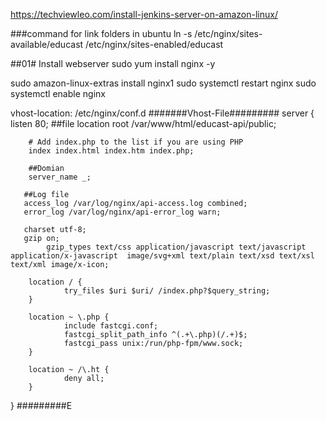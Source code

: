 

https://techviewleo.com/install-jenkins-server-on-amazon-linux/

<!-- http://18.219.167.226:8080/
1qaz@WSX3edc -->

<!-- git@bitbucket.org:hinodelabo/costories_api.git -->
<!-- mysql password ?,NiE(?Pg9q&

bit bucket password 4SM2eKURCRShZYN9PuL9 -->



###command for link folders in ubuntu
ln -s /etc/nginx/sites-available/educast /etc/nginx/sites-enabled/educast


##01# Install webserver
sudo yum install nginx -y

sudo amazon-linux-extras install nginx1
sudo systemctl restart nginx
sudo systemctl enable nginx


vhost-location: /etc/nginx/conf.d
#######Vhost-File#########
server {
        listen 80;
        ##file location 
        root /var/www/html/educast-api/public;

        # Add index.php to the list if you are using PHP
        index index.html index.htm index.php;
         
        ##Domian
        server_name _;

       ##Log file
       access_log /var/log/nginx/api-access.log combined;
       error_log /var/log/nginx/api-error_log warn;
      
       charset utf-8;
       gzip on;
            gzip_types text/css application/javascript text/javascript application/x-javascript  image/svg+xml text/plain text/xsd text/xsl text/xml image/x-icon;

        location / {
                try_files $uri $uri/ /index.php?$query_string;
        }

        location ~ \.php {
                include fastcgi.conf;
                fastcgi_split_path_info ^(.+\.php)(/.+)$;
                fastcgi_pass unix:/run/php-fpm/www.sock;
        }

        location ~ /\.ht {
                deny all;
        }
}
#########E